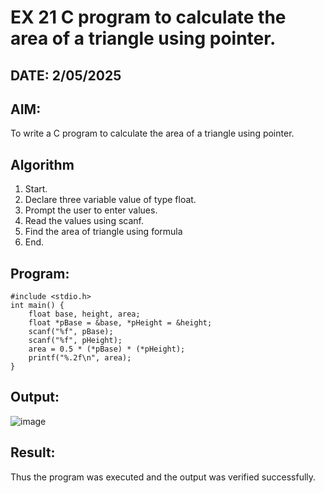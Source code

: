 # EX 21 C program to calculate the area of a triangle using pointer.
## DATE: 2/05/2025
## AIM:
To write a C program to calculate the area of a triangle using pointer.

## Algorithm
1. Start. 
2. Declare three variable value of type float. 
3. Prompt the user to enter  values. 
4. Read the values using scanf. 
5. Find the area of triangle using formula 
6. End.

## Program:
```
#include <stdio.h> 
int main() { 
    float base, height, area; 
    float *pBase = &base, *pHeight = &height; 
    scanf("%f", pBase); 
    scanf("%f", pHeight); 
    area = 0.5 * (*pBase) * (*pHeight); 
    printf("%.2f\n", area); 
}
```

## Output:
![image](https://github.com/user-attachments/assets/56245a06-d6cd-405c-af94-e04a432b5301)



## Result:
Thus the program was executed and the output was verified successfully.
